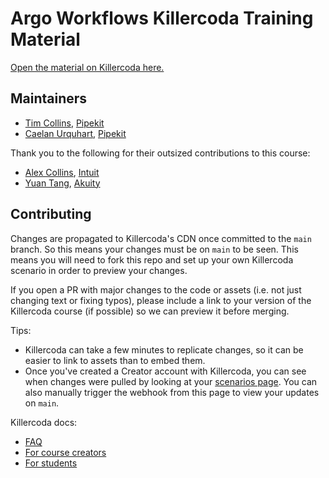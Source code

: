 # Argo Workflows Killercoda Training Material

[Open the material on Killercoda here.](https://killercoda.com/argoproj/course/argo-workflows/)

## Maintainers
* [Tim Collins](https://github.com/tico24), [Pipekit](https://pipekit.io)
* [Caelan Urquhart](https://github.com/caelan-io), [Pipekit](https://pipekit.io)

Thank you to the following for their outsized contributions to this course:
* [Alex Collins](https://github.com/alexec), [Intuit](https://intuit.com)
* [Yuan Tang](https://github.com/terrytangyuan), [Akuity](https://akuity.io)


## Contributing

Changes are propagated to Killercoda's CDN once committed to the `main` branch. So this means your changes must be on `main` to be seen. This means you will need to fork this repo and set up your own Killercoda scenario in order to preview your changes.

If you open a PR with major changes to the code or assets (i.e. not just changing text or fixing typos), please include a link to your version of the Killercoda course (if possible) so we can preview it before merging.

Tips:
* Killercoda can take a few minutes to replicate changes, so it can be easier to link to assets than to embed them.
* Once you've created a Creator account with Killercoda, you can see when changes were pulled by looking at your [scenarios page](https://killercoda.com/creator/scenarios). You can also manually trigger the webhook from this page to view your updates on `main`.

Killercoda docs:
* [FAQ](https://killercoda.com/faq)
* [For course creators](https://killercoda.com/creators)
* [For students](https://killercoda.com/learn)
